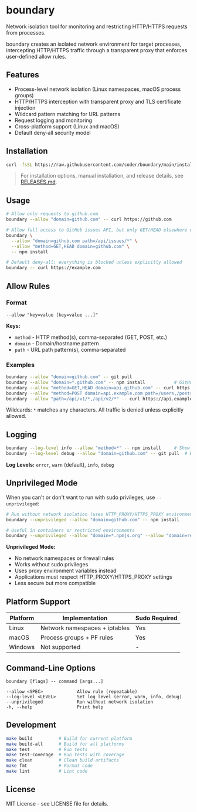 # boundary

Network isolation tool for monitoring and restricting HTTP/HTTPS requests from processes.

boundary creates an isolated network environment for target processes, intercepting HTTP/HTTPS traffic through a transparent proxy that enforces user-defined allow rules.

## Features

- Process-level network isolation (Linux namespaces, macOS process groups)
- HTTP/HTTPS interception with transparent proxy and TLS certificate injection
- Wildcard pattern matching for URL patterns
- Request logging and monitoring
- Cross-platform support (Linux and macOS)
- Default deny-all security model

## Installation

```bash
curl -fsSL https://raw.githubusercontent.com/coder/boundary/main/install.sh | bash
```

> For installation options, manual installation, and release details, see [RELEASES.md](RELEASES.md).

## Usage

```bash
# Allow only requests to github.com
boundary --allow "domain=github.com" -- curl https://github.com

# Allow full access to GitHub issues API, but only GET/HEAD elsewhere on GitHub
boundary \
  --allow "domain=github.com path=/api/issues/*" \
  --allow "method=GET,HEAD domain=github.com" \
  -- npm install

# Default deny-all: everything is blocked unless explicitly allowed
boundary -- curl https://example.com
```

## Allow Rules

### Format
```text
--allow "key=value [key=value ...]"
```

**Keys:**
- `method` - HTTP method(s), comma-separated (GET, POST, etc.)
- `domain` - Domain/hostname pattern
- `path` - URL path pattern(s), comma-separated

### Examples
```bash
boundary --allow "domain=github.com" -- git pull
boundary --allow "domain=*.github.com" -- npm install           # GitHub subdomains
boundary --allow "method=GET,HEAD domain=api.github.com" -- curl https://api.github.com
boundary --allow "method=POST domain=api.example.com path=/users,/posts" -- ./app  # Multiple paths
boundary --allow "path=/api/v1/*,/api/v2/*" -- curl https://api.example.com/api/v1/users
```

Wildcards: `*` matches any characters. All traffic is denied unless explicitly allowed.

## Logging

```bash
boundary --log-level info --allow "method=*" -- npm install     # Show all requests
boundary --log-level debug --allow "domain=github.com" -- git pull  # Debug info
```

**Log Levels:** `error`, `warn` (default), `info`, `debug`

## Unprivileged Mode

When you can't or don't want to run with sudo privileges, use `--unprivileged`:

```bash
# Run without network isolation (uses HTTP_PROXY/HTTPS_PROXY environment variables)
boundary --unprivileged --allow "domain=github.com" -- npm install

# Useful in containers or restricted environments
boundary --unprivileged --allow "domain=*.npmjs.org" --allow "domain=registry.npmjs.org" -- npm install
```

**Unprivileged Mode:**
- No network namespaces or firewall rules
- Works without sudo privileges  
- Uses proxy environment variables instead
- Applications must respect HTTP_PROXY/HTTPS_PROXY settings
- Less secure but more compatible

## Platform Support

| Platform | Implementation | Sudo Required |
|----------|----------------|---------------|
| Linux    | Network namespaces + iptables | Yes |
| macOS    | Process groups + PF rules | Yes |
| Windows  | Not supported | - |

## Command-Line Options

```text
boundary [flags] -- command [args...]

--allow <SPEC>             Allow rule (repeatable)
--log-level <LEVEL>        Set log level (error, warn, info, debug)
--unprivileged             Run without network isolation
-h, --help                 Print help
```

## Development

```bash
make build          # Build for current platform
make build-all      # Build for all platforms
make test           # Run tests
make test-coverage  # Run tests with coverage
make clean          # Clean build artifacts
make fmt            # Format code
make lint           # Lint code
```

## License

MIT License - see LICENSE file for details.